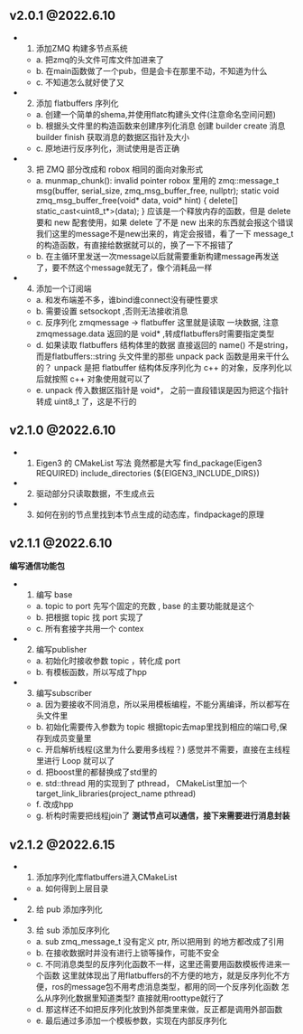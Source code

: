 ## v2.0.1 @2022.6.10 ##
* 1. 添加ZMQ 构建多节点系统
    * a. 把zmq的头文件可库文件加进来了
    * b. 在main函数做了一个pub，但是会卡在那里不动，不知道为什么
    * c. 不知道怎么就好使了又

* 2. 添加 flatbuffers 序列化
    * a. 创建一个简单的shema,并使用flatc构建头文件(注意命名空间问题)
    * b. 根据头文件里的构造函数来创建序列化消息
         创建 builder
         create 消息
         builder finish
         获取消息的数据区指针及大小
    * c. 原地进行反序列化，测试使用是否正确

* 3. 把 ZMQ 部分改成和 robox 相同的面向对象形式
    * a. munmap_chunk(): invalid pointer 
        robox 里用的 zmq::message_t msg(buffer, serial_size, zmq_msg_buffer_free, nullptr);
        static void zmq_msg_buffer_free(void* data, void* hint) { delete[] static_cast<uint8_t*>(data); }
        应该是一个释放内存的函数，但是 delete 要和 new 配套使用，如果 delete 了不是 new 出来的东西就会报这个错误
        我们这里的message不是new出来的，肯定会报错，看了一下 message_t 的构造函数，有直接给数据就可以的，换了一下不报错了
    * b. 在主循环里发送一次message以后就需要重新构建message再发送了，要不然这个message就无了，像个消耗品一样


* 4. 添加一个订阅端
    * a. 和发布端差不多，谁bind谁connect没有硬性要求
    * b. 需要设置 setsockopt ,否则无法接收消息
    * c. 反序列化 zmqmessage -> flatbuffer
         这里就是读取 一块数据, 注意 zmqmessage.data 返回的是 void* ,转成flatbuffers时需要指定类型
    * d. 如果读取 flatbuffers 结构体里的数据
         直接返回的 name() 不是string， 而是flatbuffers::string
         头文件里的那些 unpack pack 函数是用来干什么的？
         unpack 是把 flatbuffer 结构体反序列化为 c++ 的对象，反序列化以后就按照 c++ 对象使用就可以了
    * e. unpack 传入数据区指针是 void*， 之前一直段错误是因为把这个指针转成 uint8_t 了，这是不行的

## v2.1.0 @2022.6.10 ##
* 1. Eigen3 的 CMakeList 写法
    竟然都是大写
    find_package(Eigen3 REQUIRED)
    include_directories (${EIGEN3_INCLUDE_DIRS})
* 2. 驱动部分只读取数据，不生成点云
* 3. 如何在别的节点里找到本节点生成的动态库，findpackage的原理

## v2.1.1 @2022.6.10 ##
**编写通信功能包**
* 1. 编写 base
    * a. topic to port 先写个固定的充数 , base 的主要功能就是这个
    * b. 把根据 topic 找 port 实现了
    * c. 所有套接字共用一个 contex

* 2. 编写publisher
    * a. 初始化时接收参数 topic ，转化成 port
    * b. 有模板函数，所以写成了hpp

* 3. 编写subscriber
    * a. 因为要接收不同消息，所以采用模板编程，不能分离编译，所以都写在头文件里
    * b. 初始化需要传入参数为 topic 
         根据topic去map里找到相应的端口号,保存到成员变量里
    * c. 开启解析线程(这里为什么要用多线程？)
         感觉并不需要，直接在主线程里进行 Loop 就可以了
    * d. 把boost里的都替换成了std里的
    * e. std::thread 用的实现到了 pthread， CMakeList里加一个
         target_link_libraries(project_name
                                pthread)
    * f. 改成hpp
    * g. 析构时需要把线程join了
**测试节点可以通信，接下来需要进行消息封装**

## v2.1.2 @2022.6.15 ##
* 1. 添加序列化库flatbuffers进入CMakeList
    * a. 如何得到上层目录
* 2. 给 pub 添加序列化
* 3. 给 sub 添加反序列化
    * a. sub zmq_message_t 没有定义 ptr, 所以把用到 <M> 的地方都改成了引用
    * b. 在接收数据时并没有进行上锁等操作，可能不安全
    * c. 不同消息类型的反序列化函数不一样，这里还需要用函数模板传进来一个函数
         这里就体现出了用flatbuffers的不方便的地方，就是反序列化不方便，ros的message包不用考虑消息类型，都用的同一个反序列化函数
         怎么从序列化数据里知道类型?
         直接就用roottype就行了
    * d. 那这样还不如把反序列化放到外部类里来做，反正都是调用外部函数
    * e. 最后通过多添加一个模板参数，实现在内部反序列化

